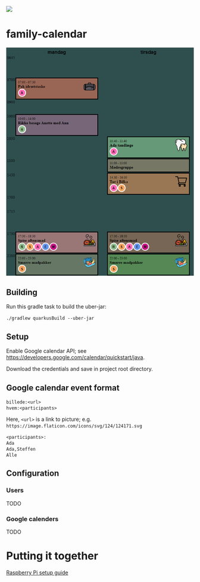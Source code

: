 ![](https://github.com/steffeleffe/family-calendar/workflows/CI/badge.svg)

# family-calendar

![Example](docs/screenshot.png)

## Building

Run this gradle task to build the uber-jar:
```
./gradlew quarkusBuild --uber-jar
``` 

## Setup

Enable Google calendar API; see https://developers.google.com/calendar/quickstart/java.

Download the credentials and save in project root directory.

## Google calendar event format

```
billede:<url>
hvem:<participants>
```

Here, `<url>` is a link to picture; e.g. `https://image.flaticon.com/icons/svg/124/124171.svg`

```
<participants>:
Ada
Ada,Steffen
Alle
```



## Configuration

### Users

TODO 

### Google calenders

TODO

# Putting it together

[Raspberry Pi setup guide](docs/raspberrypi)

